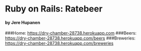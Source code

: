 # Ruby on Rails: Ratebeer
#### by Jere Hupanen

###Home: https://dry-chamber-28738.herokuapp.com
###Beers: https://dry-chamber-28738.herokuapp.com/beers
###Breweries: https://dry-chamber-28738.herokuapp.com/breweries

